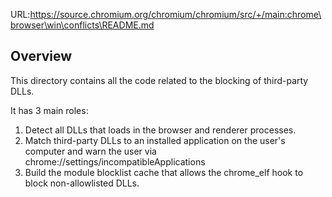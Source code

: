 URL:https://source.chromium.org/chromium/chromium/src/+/main:chrome\browser\win\conflicts\README.md
## Overview

This directory contains all the code related to the blocking of third-party
DLLs.

It has 3 main roles:
1. Detect all DLLs that loads in the browser and renderer processes.
2. Match third-party DLLs to an installed application on the user's computer and
   warn the user via chrome://settings/incompatibleApplications
2. Build the module blocklist cache that allows the chrome_elf hook to block
   non-allowlisted DLLs.
